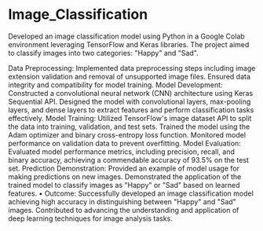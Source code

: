# Image_Classification
 Developed an image classification model using Python in a Google Colab environment leveraging TensorFlow and Keras libraries. The project aimed to classify images into two categories: "Happy" and "Sad".

Data Preprocessing: Implemented data preprocessing steps including image extension validation and removal of unsupported image files. Ensured data integrity and compatibility for model training.
Model Development: Constructed a convolutional neural network (CNN) architecture using Keras Sequential API. Designed the model with convolutional layers, max-pooling layers, and dense layers to extract features and perform classification tasks effectively.
Model Training: Utilized TensorFlow's image dataset API to split the data into training, validation, and test sets. Trained the model using the Adam optimizer and binary cross-entropy loss function. Monitored model performance on validation data to prevent overfitting.
Model Evaluation: Evaluated model performance metrics, including precision, recall, and binary accuracy, achieving a commendable accuracy of 93.5% on the test set.
Prediction Demonstration: Provided an example of model usage for making predictions on new images. Demonstrated the application of the trained model to classify images as "Happy" or "Sad" based on learned features.
• Outcome: Successfully developed an image classification model achieving high accuracy in distinguishing between "Happy" and "Sad" images. Contributed to advancing the understanding and application of deep learning techniques for image analysis tasks.
